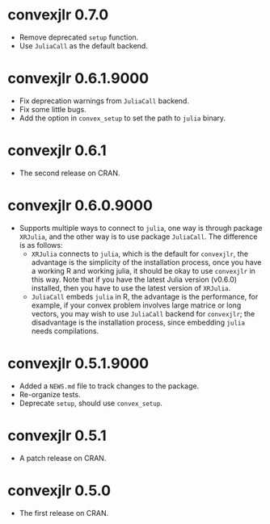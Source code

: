 # convexjlr 0.7.0

* Remove deprecated `setup` function.
* Use `JuliaCall` as the default backend.

# convexjlr 0.6.1.9000

* Fix deprecation warnings from `JuliaCall` backend.
* Fix some little bugs.
* Add the option in `convex_setup` to set the path to `julia` binary.

# convexjlr 0.6.1

* The second release on CRAN.

# convexjlr 0.6.0.9000

* Supports multiple ways to connect to `julia`, one way is through package `XRJulia`,
  and the other way is to use package `JuliaCall`. The difference is as follows:
  - `XRJulia` connects to `julia`, which is the default for `convexjlr`,
    the advantage is the simplicity of the installation process, once you have a working
    R and working julia, it should be okay to use `convexjlr` in this way. Note that
    if you have the latest Julia version (v0.6.0) installed, then you have to use the
    latest version of `XRJulia`.
  - `JuliaCall` embeds `julia` in R,
    the advantage is the performance, for example,
    if your convex problem involves large matrice or long vectors,
    you may wish to use `JuliaCall` backend for `convexjlr`;
    the disadvantage is the installation process, since embedding `julia` needs
    compilations.

# convexjlr 0.5.1.9000

* Added a `NEWS.md` file to track changes to the package.
* Re-organize tests.
* Deprecate `setup`, should use `convex_setup`.

# convexjlr 0.5.1

* A patch release on CRAN.

# convexjlr 0.5.0

* The first release on CRAN.
